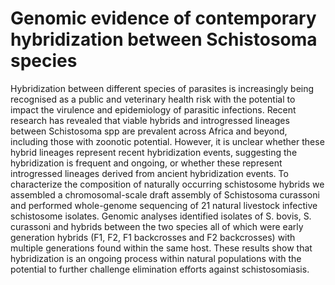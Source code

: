 # Genomic evidence of contemporary hybridization between Schistosoma species
Hybridization between different species of parasites is increasingly being recognised as a public and veterinary health risk with the potential to impact the virulence and epidemiology of parasitic infections. Recent research has revealed that viable hybrids and introgressed lineages between Schistosoma spp are prevalent across Africa and beyond, including those with zoonotic potential. However, it is unclear whether these hybrid lineages represent recent hybridization events, suggesting the hybridization is frequent and ongoing, or whether these represent introgressed lineages derived from ancient hybridization events. To characterize the composition of naturally occurring schistosome hybrids we assembled a chromosomal-scale draft assembly of Schistosoma curassoni and performed whole-genome sequencing of 21 natural livestock infective schistosome isolates. Genomic analyses identified isolates of S. bovis, S. curassoni and hybrids between the two species all of which were early generation hybrids (F1, F2, F1 backcrosses and F2 backcrosses) with multiple generations found within the same host. These results show that hybridization is an ongoing process within natural populations with the potential to further challenge elimination efforts against schistosomiasis. 
